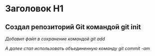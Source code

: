 # Заголовок H1
## Создал репозиторий Git командой git init
_Добавил файл в сохранение командой git add_

*А далее стал использовать объединенную команду git commit -am*
